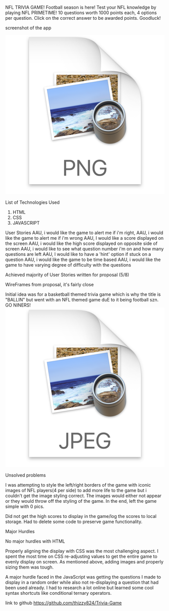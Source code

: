 NFL TRIVIA GAME!
Football season is here! Test your NFL knowledge by playing NFL PRIMETIME!
10 questions worth 1000 points each, 4 options per question. Click on the correct answer to be awarded points.
Goodluck!

screenshot of the app

![](/assets/README/2022-09-12-18-16-52.png)

List of Technologies Used
1. HTML
2. CSS
3. JAVASCRIPT

User Stories
AAU, i would like the game to alert me if i'm right,
AAU, i would like the game to alert me if i'm wrong
AAU, I would like a score displayed on the screen
AAU, i would like the high score displayed on opposite side of screen
AAU, i would like to see what question number i'm on and how many questions are left
AAU, I would like to have a 'hint' option if stuck on a question
AAU, i would like the game to be time based
AAU, i would like the game to have varying degree of difficulty with the questions

Achieved majority of User Stories written for proposal (5/8)

WireFrames from proposal, it's fairly close

Initial idea was for a basketball themed trivia game which is why the title is "BALLIN"
but went with an NFL themed game duE to it being football szn. GO NINERS!
![](/assets/README/2022-09-12-18-16-31.png)

Unsolved problems

I was attempting to style the left/right borders of the game with iconic images of NFL players(4 per side) to add more life to the game but i couldn't get the image styling correct. The images would either not appear or they would throw off the styling of the game. In the end, left the game simple with 0 pics.

Did not get the high scores to display in the game/log the scores to local storage. Had to delete some code to preserve game functionality.

Major Hurdles

No major hurdles with HTML

Properly aligning the display with CSS was the most challenging aspect. I spent the most time on CSS re-adjusting values to get the entire game to evenly display on screen. As mentioned above, adding images and properly sizing them was tough.

A major hurdle faced in the JavaScript was getting the questions I made to display in a random order while also not re-displaying a question that had been used already. I had to research a lot online but learned some cool syntax shortcuts like conditional ternary operators.

link to github
https://github.com/thizzy824/Trivia-Game
